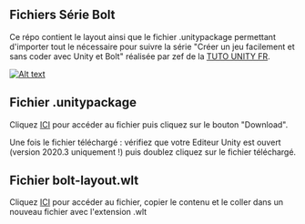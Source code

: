 ## Fichiers Série Bolt
Ce répo contient le layout ainsi que le fichier .unitypackage permettant d'importer tout le nécessaire pour suivre la série "Créer un jeu facilement et sans coder avec Unity et Bolt" réalisée par zef de la [TUTO UNITY FR](https://www.youtube.com/c/tutounityfr).

[![Alt text](https://www.tutounity.fr/upload/github/bolt-github-1.jpg)](https://www.youtube.com/c/tutounityfr)

## Fichier .unitypackage
Cliquez [ICI](https://github.com/TUTOUNITYFR/fichier-unity-package-serie-bolt/blob/main/package-serie-bolt-tutounityfr.unitypackage) pour accéder au fichier puis cliquez sur le bouton "Download".

Une fois le fichier téléchargé : vérifiez que votre Editeur Unity est ouvert (version 2020.3 uniquement !) puis doublez cliquez sur le fichier téléchargé.


## Fichier bolt-layout.wlt 
Cliquez [ICI](https://github.com/TUTOUNITYFR/fichier-unity-package-serie-bolt/blob/main/bolt-layout.wlt) pour accéder au fichier, copier le contenu et le coller dans un nouveau fichier avec l'extension .wlt
